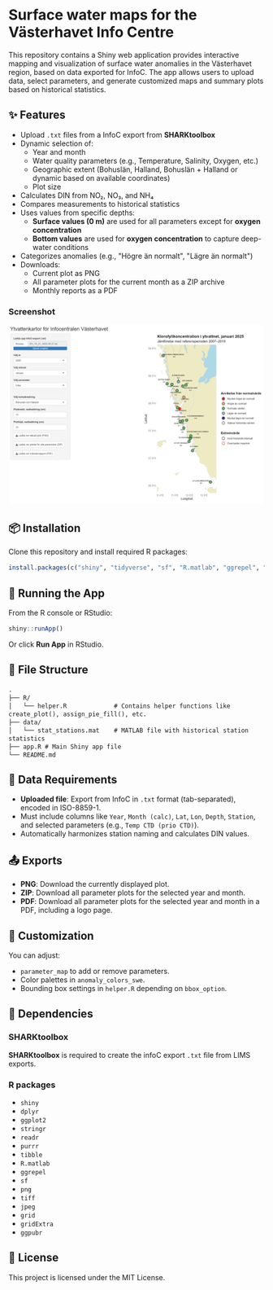 # Surface water maps for the Västerhavet Info Centre

This repository contains a Shiny web application provides interactive mapping and visualization of surface water anomalies in the Västerhavet region, based on data exported for InfoC. The app allows users to upload data, select parameters, and generate customized maps and summary plots based on historical statistics.

## ✨ Features

- Upload `.txt` files from a InfoC export from **SHARKtoolbox**
- Dynamic selection of:
  - Year and month
  - Water quality parameters (e.g., Temperature, Salinity, Oxygen, etc.)
  - Geographic extent (Bohuslän, Halland, Bohuslän + Halland or dynamic based on available coordinates)
  - Plot size
- Calculates DIN from NO₂, NO₃, and NH₄
- Compares measurements to historical statistics
- Uses values from specific depths:
  - **Surface values (0 m)** are used for all parameters except for **oxygen concentration**
  - **Bottom values** are used for **oxygen concentration** to capture deep-water conditions
- Categorizes anomalies (e.g., "Högre än normalt", "Lägre än normalt")
- Downloads:
  - Current plot as PNG
  - All parameter plots for the current month as a ZIP archive
  - Monthly reports as a PDF

### Screenshot

![Screenshot of the app](assets/screenshot.png)

## 📦 Installation

Clone this repository and install required R packages:

```r
install.packages(c("shiny", "tidyverse", "sf", "R.matlab", "ggrepel", "png", "tiff", "jpeg", "grid", "gridExtra", "ggpubr"))
```

## 🚀 Running the App

From the R console or RStudio:

```r
shiny::runApp()
```

Or click **Run App** in RStudio.

## 📁 File Structure

```
.
├── R/
│   └── helper.R             # Contains helper functions like create_plot(), assign_pie_fill(), etc.
├── data/
│   └── stat_stations.mat    # MATLAB file with historical station statistics
├── app.R # Main Shiny app file
└── README.md
```

## 📄 Data Requirements

- **Uploaded file**: Export from InfoC in `.txt` format (tab-separated), encoded in ISO-8859-1.
- Must include columns like `Year`, `Month (calc)`, `Lat`, `Lon`, `Depth`, `Station`, and selected parameters (e.g., `Temp CTD (prio CTD)`).
- Automatically harmonizes station naming and calculates DIN values.

## 📤 Exports

- **PNG**: Download the currently displayed plot.
- **ZIP**: Download all parameter plots for the selected year and month.
- **PDF**: Download all parameter plots for the selected year and month in a PDF, including a logo page.

## 🔧 Customization

You can adjust:
- `parameter_map` to add or remove parameters.
- Color palettes in `anomaly_colors_swe`.
- Bounding box settings in `helper.R` depending on `bbox_option`.

## 🧪 Dependencies

### SHARKtoolbox

**SHARKtoolbox** is required to create the infoC export `.txt` file from LIMS exports.

### R packages
- `shiny`
- `dplyr`
- `ggplot2`
- `stringr`
- `readr`
- `purrr`
- `tibble`
- `R.matlab`
- `ggrepel`
- `sf`
- `png`
- `tiff`
- `jpeg`
- `grid`
- `gridExtra`
- `ggpubr`

## 📄 License

This project is licensed under the MIT License.
